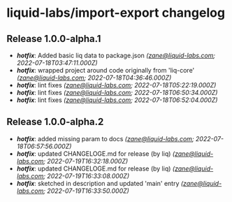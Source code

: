 # liquid-labs/import-export changelog


## Release 1.0.0-alpha.1
* _**hotfix**_: Added basic liq data to package.json _(zane@liquid-labs.com; 2022-07-18T03:47:11.000Z)_
* _**hotfix**_: wrapped project around code originally from 'liq-core' _(zane@liquid-labs.com; 2022-07-18T04:36:46.000Z)_
* _**hotfix**_: lint fixes _(zane@liquid-labs.com; 2022-07-18T05:22:19.000Z)_
* _**hotfix**_: lint fixes _(zane@liquid-labs.com; 2022-07-18T06:50:34.000Z)_
* _**hotfix**_: lint fixes _(zane@liquid-labs.com; 2022-07-18T06:52:04.000Z)_

## Release 1.0.0-alpha.2
* _**hotfix**_: added missing param to docs _(zane@liquid-labs.com; 2022-07-18T06:57:56.000Z)_
* _**hotfix**_: updated CHANGELOGE.md for release (by liq) _(zane@liquid-labs.com; 2022-07-19T16:32:18.000Z)_
* _**hotfix**_: updated CHANGELOGE.md for release (by liq) _(zane@liquid-labs.com; 2022-07-19T16:33:08.000Z)_
* _**hotfix**_: sketched in description and updated 'main' entry _(zane@liquid-labs.com; 2022-07-19T16:33:50.000Z)_
